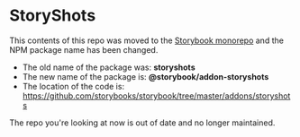 # StoryShots

This contents of this repo was moved to the [Storybook monorepo](https://github.com/storybooks/storybook/) and the NPM package name has been changed.

- The old name of the package was: **storyshots**
- The new name of the package is: **@storybook/addon-storyshots**
- The location of the code is: https://github.com/storybooks/storybook/tree/master/addons/storyshots

The repo you're looking at now is out of date and no longer maintained.
